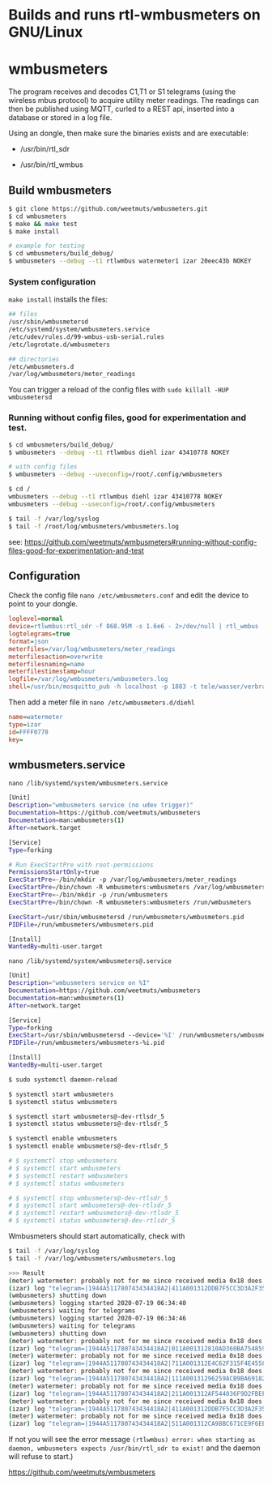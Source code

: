 # Builds and runs rtl-wmbusmeters on GNU/Linux 

# wmbusmeters

The program receives and decodes C1,T1 or S1 telegrams (using the wireless mbus protocol) to acquire utility meter readings. The readings can then be published using MQTT, curled to a REST api, inserted into a database or stored in a log file.



 Using an  dongle, then make sure the binaries  exists and are executable:

- /usr/bin/rtl_sdr 

- /usr/bin/rtl_wmbus 

  

## Build wmbusmeters

```bash
$ git clone https://github.com/weetmuts/wmbusmeters.git
$ cd wmbusmeters
$ make && make test
$ make install

# example for testing
$ cd wmbusmeters/build_debug/
$ wmbusmeters --debug --t1 rtlwmbus watermeter1 izar 20eec43b NOKEY

```



### System configuration

`make install` installs the files:

```bash
## files
/usr/sbin/wmbusmetersd 
/etc/systemd/system/wmbusmeters.service 
/etc/udev/rules.d/99-wmbus-usb-serial.rules 
/etc/logrotate.d/wmbusmeters

## directories
/etc/wmbusmeters.d 
/var/log/wmbusmeters/meter_readings
```

You can trigger a reload of the config files with `sudo killall -HUP wmbusmetersd`



### Running without config files, good for experimentation and test.



```bash
$ cd wmbusmeters/build_debug/
$ wmbusmeters --debug --t1 rtlwmbus diehl izar 43410778 NOKEY

# with config files
$ wmbusmeters --debug --useconfig=/root/.config/wmbusmeters

$ cd /
wmbusmeters --debug --t1 rtlwmbus diehl izar 43410778 NOKEY
wmbusmeters --debug --useconfig=/root/.config/wmbusmeters

$ tail -f /var/log/syslog
$ tail -f /root/log/wmbusmeters/wmbusmeters.log
```

see: https://github.com/weetmuts/wmbusmeters#running-without-config-files-good-for-experimentation-and-test



## Configuration

Check the config file `nano /etc/wmbusmeters.conf` and edit the device to point to your dongle.

```ini
loglevel=normal
device=rtlwmbus:rtl_sdr -f 868.95M -s 1.6e6 - 2>/dev/null | rtl_wmbus
logtelegrams=true
format=json
meterfiles=/var/log/wmbusmeters/meter_readings
meterfilesaction=overwrite
meterfilesnaming=name
meterfilestimestamp=hour
logfile=/var/log/wmbusmeters/wmbusmeters.log
shell=/usr/bin/mosquitto_pub -h localhost -p 1883 -t tele/wasser/verbrauch -m "$METER_JSON"

```

Then add a meter file in `nano /etc/wmbusmeters.d/diehl`

```ini
name=watermeter
type=izar
id=FFFF0778
key=
```



## wmbusmeters.service

`nano /lib/systemd/system/wmbusmeters.service`

```bash
[Unit]
Description="wmbusmeters service (no udev trigger)"
Documentation=https://github.com/weetmuts/wmbusmeters
Documentation=man:wmbusmeters(1)
After=network.target

[Service]
Type=forking

# Run ExecStartPre with root-permissions
PermissionsStartOnly=true
ExecStartPre=-/bin/mkdir -p /var/log/wmbusmeters/meter_readings
ExecStartPre=/bin/chown -R wmbusmeters:wmbusmeters /var/log/wmbusmeters
ExecStartPre=-/bin/mkdir -p /run/wmbusmeters
ExecStartPre=/bin/chown -R wmbusmeters:wmbusmeters /run/wmbusmeters

ExecStart=/usr/sbin/wmbusmetersd /run/wmbusmeters/wmbusmeters.pid
PIDFile=/run/wmbusmeters/wmbusmeters.pid

[Install]
WantedBy=multi-user.target

```



`nano /lib/systemd/system/wmbusmeters@.service` 

```bash
[Unit]
Description="wmbusmeters service on %I"
Documentation=https://github.com/weetmuts/wmbusmeters
Documentation=man:wmbusmeters(1)
After=network.target

[Service]
Type=forking
ExecStart=/usr/sbin/wmbusmetersd --device='%I' /run/wmbusmeters/wmbusmeters-%i.pid
PIDFile=/run/wmbusmeters/wmbusmeters-%i.pid

[Install]
WantedBy=multi-user.target
```



```bash
$ sudo systemctl daemon-reload

$ systemctl start wmbusmeters
$ systemctl status wmbusmeters

$ systemctl start wmbusmeters@-dev-rtlsdr_5
$ systemctl status wmbusmeters@-dev-rtlsdr_5

$ systemctl enable wmbusmeters
$ systemctl enable wmbusmeters@-dev-rtlsdr_5

# $ systemctl stop wmbusmeters
# $ systemctl start wmbusmeters
# $ systemctl restart wmbusmeters
# $ systemctl status wmbusmeters

# $ systemctl stop wmbusmeters@-dev-rtlsdr_5
# $ systemctl start wmbusmeters@-dev-rtlsdr_5
# $ systemctl restart wmbusmeters@-dev-rtlsdr_5
# $ systemctl status wmbusmeters@-dev-rtlsdr_5

```



Wmbusmeters should start automatically, check with 

```bash
$ tail -f /var/log/syslog
$ tail -f /var/log/wmbusmeters/wmbusmeters.log

>>> Result
(meter) watermeter: probably not for me since received media 0x18 does not match
(izar) log "telegram=|1944A511780743434418A2|411A001312DDB7F5CC3D3A2F35B3D7|+1730"
(wmbusmeters) shutting down
(wmbusmeters) logging started 2020-07-19 06:34:40
(wmbusmeters) waiting for telegrams
(wmbusmeters) logging started 2020-07-19 06:34:46
(wmbusmeters) waiting for telegrams
(wmbusmeters) shutting down
(meter) watermeter: probably not for me since received media 0x18 does not match
(izar) log "telegram=|1944A511780743434418A2|011A001312810AD360BA754859D7DD|+20"
(meter) watermeter: probably not for me since received media 0x18 does not match
(izar) log "telegram=|1944A511780743434418A2|711A001312E4C62F315F4E455898D0|+80"
(meter) watermeter: probably not for me since received media 0x18 does not match
(izar) log "telegram=|1944A511780743434418A2|111A00131296259ACB9BA69182CEDF|+97"
(meter) watermeter: probably not for me since received media 0x18 does not match
(izar) log "telegram=|1944A511780743434418A2|211A001312AF544036F9D2FBEFE5D8|+105"
(meter) watermeter: probably not for me since received media 0x18 does not match
(izar) log "telegram=|1944A511780743434418A2|411A001312DDB7F5CC3D3A2F35B3D7|+122"
(meter) watermeter: probably not for me since received media 0x18 does not match
(izar) log "telegram=|1944A511780743434418A2|511A001312CA98BC671CE9F6EEAAD5|+131"

```

 If not you will see the error message `(rtlwmbus) error: when starting as daemon, wmbusmeters expects /usr/bin/rtl_sdr to exist!` and the daemon will refuse to start.)



https://github.com/weetmuts/wmbusmeters